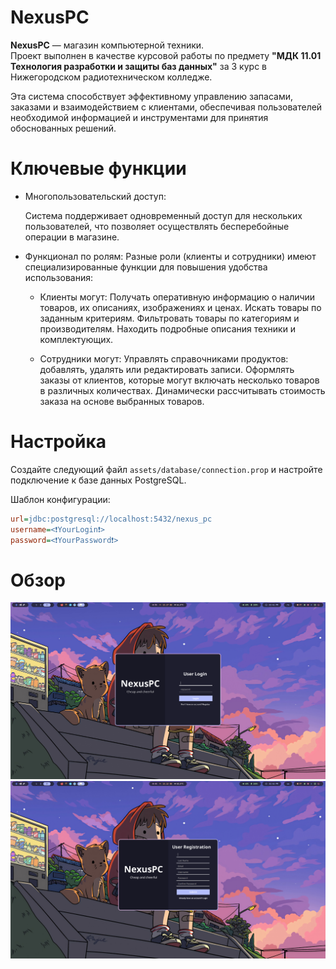 # NexusPC
**NexusPC** — магазин компьютерной техники. \
Проект выполнен в качестве курсовой работы по предмету **"МДК 11.01 Технология разработки и защиты баз данных"** за 3 курс в Нижегородском радиотехническом колледже.

Эта система способствует эффективному управлению запасами, заказами и взаимодействием с клиентами, обеспечивая пользователей необходимой информацией и инструментами для принятия обоснованных решений.

# Ключевые функции
- Многопользовательский доступ: 

    Система поддерживает одновременный доступ для нескольких пользователей, что позволяет осуществлять бесперебойные операции в магазине.


- Функционал по ролям: Разные роли (клиенты и сотрудники) имеют специализированные функции для повышения удобства использования:

    - Клиенты могут:
        Получать оперативную информацию о наличии товаров, их описаниях, изображениях и ценах.
        Искать товары по заданным критериям.
        Фильтровать товары по категориям и производителям.
        Находить подробные описания техники и комплектующих.
        
    - Сотрудники могут:
        Управлять справочниками продуктов: добавлять, удалять или редактировать записи.
        Оформлять заказы от клиентов, которые могут включать несколько товаров в различных количествах.
        Динамически рассчитывать стоимость заказа на основе выбранных товаров.

# Настройка
Создайте следующий файл `assets/database/connection.prop` и настройте подключение к базе данных PostgreSQL.

Шаблон конфигурации:
```ini
url=jdbc:postgresql://localhost:5432/nexus_pc
username=<❗️YourLogin❗️>
password=<❗️YourPassword❗️>
```

# Обзор
<img src="assets/login-preview.png">
<img src="assets/registration-preview.png">